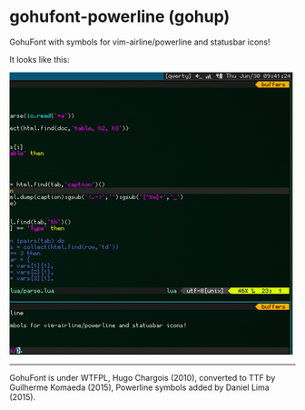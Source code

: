 # gohufont-powerline (gohup)

GohuFont with symbols for vim-airline/powerline and statusbar icons!

It looks like this:

  ![sample-small](samples/sample-small.png)

---

GohuFont is under WTFPL, Hugo Chargois (2010), converted to TTF by Guilherme Komaeda (2015), Powerline symbols added by Daniel Lima (2015).
